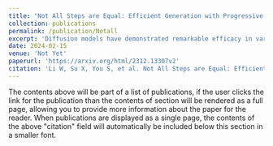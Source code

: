 ```yaml
---
title: "Not All Steps are Equal: Efficient Generation with Progressive Diffusion Models"
collection: publications
permalink: /publication/Notall
excerpt: 'Diffusion models have demonstrated remarkable efficacy in various generative tasks with the predictive prowess of denoising model. Currently, these models employ a uniform denoising approach across all timesteps. However, the inherent variations in noisy latents at each timestep lead to conflicts during training, constraining the potential of diffusion models. To address this challenge, we propose a novel two-stage training strategy termed Step-Adaptive Training. In the initial stage, a base denoising model is trained to encompass all timesteps. Subsequently, we partition the timesteps into distinct groups, fine-tuning the model within each group to achieve specialized denoising capabilities. Recognizing that the difficulties of predicting noise at different timesteps vary, we introduce a diverse model size requirement. We dynamically adjust the model size for each timestep by estimating task difficulty based on its signal-to-noise ratio before fine-tuning. This adjustment is facilitated by a proxy-based structural importance assessment mechanism, enabling precise and efficient pruning of the base denoising model. Our experiments validate the effectiveness of the proposed training strategy, demonstrating an improvement in the FID score on CIFAR10 by over 0.3 while utilizing only 80% of the computational resources. This innovative approach not only enhances model performance but also significantly reduces computational costs, opening new avenues for the development and application of diffusion models.'
date: 2024-02-15
venue: 'Not Yet'
paperurl: 'https://arxiv.org/html/2312.13307v2'
citation: 'Li W, Su X, You S, et al. Not All Steps are Equal: Efficient Generation with Progressive Diffusion Models[J]. arXiv preprint arXiv:2312.13307, 2023.'
---
```


The contents above will be part of a list of publications, if the user clicks the link for the publication than the contents of section will be rendered as a full page, allowing you to provide more information about the paper for the reader. When publications are displayed as a single page, the contents of the above "citation" field will automatically be included below this section in a smaller font.

